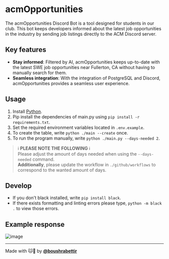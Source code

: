 # acmOpportunities

The acmOpportunities Discord Bot is a tool designed for students in our club. This bot keeps developers informed about the latest job opportunities in the industry by sending job listings directly to the ACM Discord server.

## Key features

- **Stay informed**: Filtered by AI, acmOpportunities keeps up-to-date with the latest SWE job opportunities near Fullerton, CA without having to manually search for them.
- **Seamless integration**: With the integration of PostgreSQL and Discord, acmOpportunities provides a seamless user experience.

## Usage

1. Install [Python](https://www.python.org/downloads/).
2. Pip install the dependencies of main.py using `pip install -r requirements.txt`.
3. Set the required environment variables located in `.env.example`.
4. To create the table, write `python ./main --create` once.
5. To run the program manually, write `python ./main.py --days-needed 2`.

> ℹ️ **PLEASE NOTE THE FOLLOWING** ℹ️<br/>
> Please adjust the amount of days needed
> when using the `--days-needed` command.<br/> **Additionally**, please update the workflow in
> `./github/workflows` to correspond to the wanted amount of days.

## Develop

- If you don't black installed, write `pip install black`.
- If there exists formatting and linting errors please type, `python -m black .` to view those errors.

## Example response

![image](https://github.com/acmcsufoss/acmOpportunities/assets/116927138/d4962302-adee-4d41-a2c4-fccdeacd8710)

---

Made with 🐱💙 by [**@boushrabettir**](https://github.com/boushrabettir)
